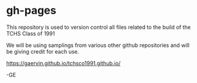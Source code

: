 # gh-pages
This repository is used to version control all files related to the build of the TCHS Class of 1991

We will be using samplings from various other github repositories and will be giving credit for each use.

https://gaervin.github.io/tchsco1991.github.io/

-GE
